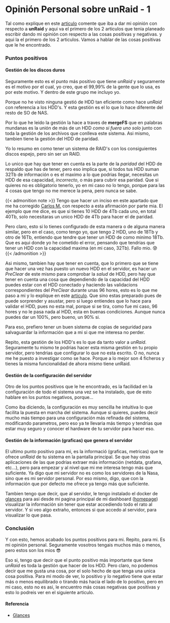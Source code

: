 # Opinión Personal sobre unRaid - 1

Tal como explique en este [articulo](/2024-06-05-opinion-unraid) comente que iba a dar mi opinión con respecto a **unRaid** y aqui va el primero de los 2 articulos que tenia planeado escribir dando mi opinión con respecto a las cosas positivas y negativas.  y aqui la el primero de los 2 articulos. Vamos a hablar de las cosas positivas que le he encontrado.

<!--more-->

### Puntos positivos

#### Gestión de los discos duros
Seguramente esto es el punto más positivo que tiene *unRaid* y seguramente es el motivo por el cual, yo creo, que el 99,99% de la gente que lo usa, es por este motivo. Y dentro de este grupo me incluyo yo. 

Porque no he visto ninguna gestió de HDD tan eficiente como hace *unRaid* con referencia a los HDD's. Y esta gestión es el lo que lo hace diferente del resto de SO de NAS.

Por lo que he leido la gestión la hace a traves de **mergeFS** que en palabras mundanas es la unión de más de un HDD *como si fuera uno solo* junto con toda la gestión de los archivos que conlleva este sistema. Asi mismo, tambien tiene la gestión del HDD de paridad.

Yo lo resumo en como tener un sistema de RAID's con los consiguientes discos espejo, pero sin ser un RAID.

Lo unico que hay que tener en cuenta es la parte de la *paridad* del HDD de respaldo que has de tener, pero eso implica que, si todos tus HDD suman 32Tb de información o es el maximo a lo que podrias llegar, necesitas un HDD de esa capacidad, *incorrecto*, o más para cubrir esa paridad. Que si quieres no es obligatorio tenerlo, yo en mi caso no lo tengo, porque para las 4 cosas que tengo no me merece la pena, pero nunca se sabe.

{{< admonition note >}}
Tengo que hacer un inciso en este apartado que me ha corregido [Carlos M.](https://elblogdelazaro.org) con respecto a esta afirmación por parte mia. El ejemplo que me dice, es que si tienes 10 HDD de 4Tb cada uno, en total 40Tb, solo necesitaras un unico HDD de 4Tb para hacer el de paridad. 

Pero claro, esto si lo tienes configurado de esta manera o de alguna manera similar, pero en el caso, como tengo yo, que tengo 2 HDD, uno de 18Tb y otro de 16Tb, entiendo que tendre que tener un HDD de como minimo 18Tb. Que es aqui donde yo he cometido el error, pensando que tendrias que tener un HDD con la capacidad maxima (en mi caso, 32Tb). Fallo mio. 😰
{{< /admonition >}}

Asi mismo, tambien hay que tener en cuenta, que lo primero que se tiene que hacer una vez has puesto un nuevo HDD en el servidor, es hacer un *PreClear* de este mismo para comprobar la *salud* de HDD, pero hay que tener en cuenta una cosa que dependiendo de la capacidad del HDD puedes estar con el HDD conectado y haciendo las validacions correspondientes del *PreClear* durante unas 96 hores, esto es lo que me paso a mi y lo explique en este [articulo](/2024-03-07-cambiando-unraid). Que sino estas preparado pues de puede sorprender y asustar, pero si luego entiendes que lo hace para validar el HDD, pues no esta mal, porque si se tira, como fue mi caso, 96 hores y no le pasa nada al HDD, esta en buenas condiciones. Aunque nunca puedes dar un 100%, pero bueno, un 90% si.

Para eso, prefiero tener un buen sistema de copias de seguridad para salvaguardar la información que a mi si que me interesa no perder.

Repito, esta gestión de los HDD's es lo que da tanto valor a *unRaid*. Seguramente tu mismo te podrias hacer esta misma gestión en tu propio servidor, pero tendrias que configurar lo que no esta escrito. O no, nunca me he puesto a investigar como se hace. Porque a lo mejor son 4 ficheros y tienes la misma funcionalidad de ahora mismo tiene unRaid.

#### Gestión de la configuración del servidor
Otro de los puntos positivos que le he encontrado, es la facilidad en la configuración de todo el sistema una vez se ha instalado, que de esto hablare en los puntos negativos, porque...

Como iba diciendo, la configuración es muy sencilla he intuitiva lo que facilita la puesta en marcha del sistema. Aunque si quieres, puedes decir mucho más tiempo para una configuración más refinada del sistema, modificando parametros, pero eso ya te llevaria más tiempo y tendrias que estar muy seguro y conocer el hardware de tu servidor para hacer eso.

#### Gestión de la información (graficas) que genera el servidor
El ultimo punto positivo para mi, es la informació (graficas, metricas) que te ofrece *unRaid* de tu sistema en la pantalla principal. Se que hay otras aplicaciones de las que podrias extraer más información (netdata, grafana, etc...), pero para empezar y al nivel que mi me interesa tengo más que suficiente. Ya digo que mi servidor no es como los servidores de la Nasa, sino que es mi servidor personal. Por eso mismo, digo, que con la información que por defecto me ofrece ya tengo más que suficiente.

Tambien tengo que decir, que al servidor, le tengo instalado el docker de [glances](https://nicolargo.github.io/glances) para asi desde mi pagina principal de mi dashboard ([homepage](/2024-06-03-usando-homepage-2)) visualizar la información sin tener que estar accediendo todo el rato al servidor. Y si veo algo extraño, entonces si que accedo al servidor, para visualizar lo que pasa.

### Conclusión
Y con esto, hemos acabado los puntos positivos para mi. Repito, para mi. Es mi opinión personal. Seguramente vosotros tengais muchos más o menos, pero estos son los mios 😎

Eso si, tengo que decir que el punto positivo más importante que tiene *unRaid* es toda la gestión que hacer de los HDD. Pero claro, no podemos decir que me gusta una cosa, por el solo hecho de que tenga una unica cosa positiva. Para mi modo de ver, lo positivo y lo negativo tiene que estar más o menos equilibrado o tirando más hacia el lado de lo positivo, pero en mi caso, esto no es asi, le encuentro más cosas negativas que positivas y esto lo podreis ver en el siguiente articulo.
#### Referencia
- [Glances](https://nicolargo.github.io/glances)

